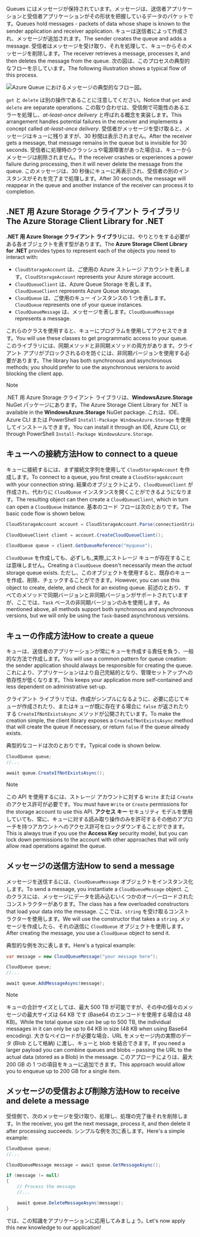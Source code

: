 <span data-ttu-id="bf2ac-101">Queues にはメッセージが保持されています。メッセージは、送信者アプリケーションと受信者アプリケーションがその形状を把握しているデータのパケットです。</span><span class="sxs-lookup"><span data-stu-id="bf2ac-101">Queues hold messages - packets of data whose shape is known to the sender application and receiver application.</span></span> <span data-ttu-id="bf2ac-102">キューは送信者によって作成され、メッセージが追加されます。</span><span class="sxs-lookup"><span data-stu-id="bf2ac-102">The sender creates the queue and adds a message.</span></span> <span data-ttu-id="bf2ac-103">受信者はメッセージを受け取り、それを処理して、キューからそのメッセージを削除します。</span><span class="sxs-lookup"><span data-stu-id="bf2ac-103">The receiver retrieves a message, processes it, and then deletes the message from the queue.</span></span> <span data-ttu-id="bf2ac-104">次の図は、このプロセスの典型的なフローを示しています。</span><span class="sxs-lookup"><span data-stu-id="bf2ac-104">The following illustration shows a typical flow of this process.</span></span>

![Azure Queue におけるメッセージの典型的なフロー図。](../media/6-message-flow.png)

<span data-ttu-id="bf2ac-106">`get` と `delete` は別の操作であることに注意してください。</span><span class="sxs-lookup"><span data-stu-id="bf2ac-106">Notice that `get` and `delete` are separate operations.</span></span> <span data-ttu-id="bf2ac-107">この取り合わせは、受信側で可能性のあるエラーを処理し、_at-least-once delivery_ と呼ばれる概念を実装します。</span><span class="sxs-lookup"><span data-stu-id="bf2ac-107">This arrangement handles potential failures in the receiver and implements a concept called _at-least-once delivery_.</span></span> <span data-ttu-id="bf2ac-108">受信者がメッセージを受け取ると、メッセージはキューに残りますが、30 秒間は表示されません。</span><span class="sxs-lookup"><span data-stu-id="bf2ac-108">After the receiver gets a message, that message remains in the queue but is invisible for 30 seconds.</span></span> <span data-ttu-id="bf2ac-109">受信者に処理時のクラッシュや電源障害があった場合は、キューからメッセージは削除されません。</span><span class="sxs-lookup"><span data-stu-id="bf2ac-109">If the receiver crashes or experiences a power failure during processing, then it will never delete the message from the queue.</span></span> <span data-ttu-id="bf2ac-110">このメッセージは、30 秒後にキューに再表示され、受信者の別のインスタンスがそれを完了まで処理します。</span><span class="sxs-lookup"><span data-stu-id="bf2ac-110">After 30 seconds, the message will reappear in the queue and another instance of the receiver can process it to completion.</span></span>

## <a name="the-azure-storage-client-library-for-net"></a><span data-ttu-id="bf2ac-111">.NET 用 Azure Storage クライアント ライブラリ</span><span class="sxs-lookup"><span data-stu-id="bf2ac-111">The Azure Storage Client Library for .NET</span></span>

<span data-ttu-id="bf2ac-112">**.NET 用 Azure Storage クライアント ライブラリ**には、やりとりをする必要がある各オブジェクトを表す型があります。</span><span class="sxs-lookup"><span data-stu-id="bf2ac-112">The **Azure Storage Client Library for .NET** provides types to represent each of the objects you need to interact with:</span></span>

- <span data-ttu-id="bf2ac-113">`CloudStorageAccount` は、ご使用の Azure ストレージ アカウントを表します。</span><span class="sxs-lookup"><span data-stu-id="bf2ac-113">`CloudStorageAccount` represents your Azure storage account.</span></span>
- <span data-ttu-id="bf2ac-114">`CloudQueueClient` は、Azure Queue Storage を表します。</span><span class="sxs-lookup"><span data-stu-id="bf2ac-114">`CloudQueueClient` represents Azure Queue storage.</span></span>
- <span data-ttu-id="bf2ac-115">`CloudQueue` は、ご使用のキュー インスタンスの 1 つを表します。</span><span class="sxs-lookup"><span data-stu-id="bf2ac-115">`CloudQueue` represents one of your queue instances.</span></span>
- <span data-ttu-id="bf2ac-116">`CloudQueueMessage` は、メッセージを表します。</span><span class="sxs-lookup"><span data-stu-id="bf2ac-116">`CloudQueueMessage` represents a message.</span></span>

<span data-ttu-id="bf2ac-117">これらのクラスを使用すると、キューにプログラムを使用してアクセスできます。</span><span class="sxs-lookup"><span data-stu-id="bf2ac-117">You will use these classes to get programmatic access to your queue.</span></span> <span data-ttu-id="bf2ac-118">このライブラリには、同期メソッドと非同期メソッドの両方があります。クライアント アプリがブロックされるのを防ぐには、非同期バージョンを使用する必要があります。</span><span class="sxs-lookup"><span data-stu-id="bf2ac-118">The library has both synchronous and asynchronous methods; you should prefer to use the asynchronous versions to avoid blocking the client app.</span></span>

> [!NOTE]
> <span data-ttu-id="bf2ac-119">.NET 用 Azure Storage クライアント ライブラリは、**WindowsAzure.Storage** NuGet パッケージにあります。</span><span class="sxs-lookup"><span data-stu-id="bf2ac-119">The Azure Storage Client Library for .NET is available in the **WindowsAzure.Storage** NuGet package.</span></span> <span data-ttu-id="bf2ac-120">これは、IDE、Azure CLI または PowerShell `Install-Package WindowsAzure.Storage` を使用してインストールできます。</span><span class="sxs-lookup"><span data-stu-id="bf2ac-120">You can install it through an IDE, Azure CLI, or through PowerShell `Install-Package WindowsAzure.Storage`.</span></span>

## <a name="how-to-connect-to-a-queue"></a><span data-ttu-id="bf2ac-121">キューへの接続方法</span><span class="sxs-lookup"><span data-stu-id="bf2ac-121">How to connect to a queue</span></span>

<span data-ttu-id="bf2ac-122">キューに接続するには、まず接続文字列を使用して `CloudStorageAccount` を作成します。</span><span class="sxs-lookup"><span data-stu-id="bf2ac-122">To connect to a queue, you first create a `CloudStorageAccount` with your connection string.</span></span> <span data-ttu-id="bf2ac-123">結果のオブジェクトにより、`CloudQueueClient` が作成され、代わりに `CloudQueue` インスタンスを開くことができるようになります。</span><span class="sxs-lookup"><span data-stu-id="bf2ac-123">The resulting object can then create a `CloudQueueClient`, which in turn can open a `CloudQueue` instance.</span></span> <span data-ttu-id="bf2ac-124">基本のコード フローは次のとおりです。</span><span class="sxs-lookup"><span data-stu-id="bf2ac-124">The basic code flow is shown below.</span></span>

```csharp
CloudStorageAccount account = CloudStorageAccount.Parse(connectionString);

CloudQueueClient client = account.CreateCloudQueueClient();

CloudQueue queue = client.GetQueueReference("myqueue");
```

<span data-ttu-id="bf2ac-125">`CloudQueue` を作成しても、必ずしも_実際_にストレージ キューが存在することは意味しません。</span><span class="sxs-lookup"><span data-stu-id="bf2ac-125">Creating a `CloudQueue` doesn't necessarily mean the _actual_ storage queue exists.</span></span> <span data-ttu-id="bf2ac-126">ただし、このオブジェクトを使用すると、既存のキューを作成、削除、チェックすることができます。</span><span class="sxs-lookup"><span data-stu-id="bf2ac-126">However, you can use this object to create, delete, and check for an existing queue.</span></span> <span data-ttu-id="bf2ac-127">前述のとおり、すべてのメソッドで同期バージョンと非同期バージョンがサポートされていますが、ここでは、`Task` ベースの非同期バージョンのみを使用します。</span><span class="sxs-lookup"><span data-stu-id="bf2ac-127">As mentioned above, all methods support both synchronous and asynchronous versions, but we will only be using the `Task`-based asynchronous versions.</span></span>

## <a name="how-to-create-a-queue"></a><span data-ttu-id="bf2ac-128">キューの作成方法</span><span class="sxs-lookup"><span data-stu-id="bf2ac-128">How to create a queue</span></span>

<span data-ttu-id="bf2ac-129">キューは、送信者のアプリケーションが常にキューを作成する責任を負う、一般的な方法で作成します。</span><span class="sxs-lookup"><span data-stu-id="bf2ac-129">You will use a common pattern for queue creation: the sender application should always be responsible for creating the queue.</span></span> <span data-ttu-id="bf2ac-130">これにより、アプリケーションはより自己完結的となり、管理セットアップへの依存性が低くなります。</span><span class="sxs-lookup"><span data-stu-id="bf2ac-130">This keeps your application more self-contained and less dependent on administrative set-up.</span></span> 

<span data-ttu-id="bf2ac-131">クライアント ライブラリでは、作成がシンプルになるように、必要に応じてキューが作成されたり、またはキューが既に存在する場合に `false` が返されたりする `CreateIfNotExistsAsync` メソッドが公開されています。</span><span class="sxs-lookup"><span data-stu-id="bf2ac-131">To make the creation simple, the client library exposes a `CreateIfNotExistsAsync` method that will create the queue if necessary, or return `false` if the queue already exists.</span></span> 

<span data-ttu-id="bf2ac-132">典型的なコードは次のとおりです。</span><span class="sxs-lookup"><span data-stu-id="bf2ac-132">Typical code is shown below.</span></span>

```csharp
CloudQueue queue;
//...

await queue.CreateIfNotExistsAsync();
```

> [!NOTE]
> <span data-ttu-id="bf2ac-133">この API を使用するには、ストレージ アカウントに対する `Write` または `Create` のアクセス許可が必要です。</span><span class="sxs-lookup"><span data-stu-id="bf2ac-133">You must have `Write` or `Create` permissions for the storage account to use this API.</span></span> <span data-ttu-id="bf2ac-134">**アクセス キー** セキュリティ モデルを使用していても、常に、キューに対する読み取り操作のみを許可するその他のアプローチを持つアカウントへのアクセス許可をロックダウンすることができます。</span><span class="sxs-lookup"><span data-stu-id="bf2ac-134">This is always true if you use the **Access Key** security model, but you can lock down permissions to the account with other approaches that will only allow read operations against the queue.</span></span>

## <a name="how-to-send-a-message"></a><span data-ttu-id="bf2ac-135">メッセージの送信方法</span><span class="sxs-lookup"><span data-stu-id="bf2ac-135">How to send a message</span></span>

<span data-ttu-id="bf2ac-136">メッセージを送信するには、`CloudQueueMessage` オブジェクトをインスタンス化します。</span><span class="sxs-lookup"><span data-stu-id="bf2ac-136">To send a message, you instantiate a `CloudQueueMessage` object.</span></span> <span data-ttu-id="bf2ac-137">このクラスには、メッセージにデータを読み込むいくつかのオーバーロードされたコンストラクターがあります。</span><span class="sxs-lookup"><span data-stu-id="bf2ac-137">The class has a few overloaded constructors that load your data into the message.</span></span> <span data-ttu-id="bf2ac-138">ここでは、`string` を受け取るコンストラクターを使用します。</span><span class="sxs-lookup"><span data-stu-id="bf2ac-138">We will use the constructor that takes a `string`.</span></span> <span data-ttu-id="bf2ac-139">メッセージを作成したら、それの送信に `CloudQueue` オブジェクトを使用します。</span><span class="sxs-lookup"><span data-stu-id="bf2ac-139">After creating the message, you use a `CloudQueue` object to send it.</span></span>

<span data-ttu-id="bf2ac-140">典型的な例を次に表します。</span><span class="sxs-lookup"><span data-stu-id="bf2ac-140">Here's a typical example:</span></span>

```csharp
var message = new CloudQueueMessage("your message here");

CloudQueue queue;
//...

await queue.AddMessageAsync(message);
```

> [!NOTE]
> <span data-ttu-id="bf2ac-141">キューの合計サイズとしては、最大 500 TB が可能ですが、その中の個々のメッセージの最大サイズは 64 KB です (Base64 のエンコードを使用する場合は 48 KB)。</span><span class="sxs-lookup"><span data-stu-id="bf2ac-141">While the total queue size can be up to 500 TB, the individual messages in it can only be up to 64 KB in size (48 KB when using Base64 encoding).</span></span> <span data-ttu-id="bf2ac-142">大きなペイロードが必要な場合、URL をメッセージ内の実際のデータ (Blob として格納) に渡し、キューと blob を結合できます。</span><span class="sxs-lookup"><span data-stu-id="bf2ac-142">If you need a larger payload you can combine queues and blobs – passing the URL to the actual data (stored as a Blob) in the message.</span></span> <span data-ttu-id="bf2ac-143">このアプローチによりは、最大 200 GB の 1 つの項目をキューに追加できます。</span><span class="sxs-lookup"><span data-stu-id="bf2ac-143">This approach would allow you to enqueue up to 200 GB for a single item.</span></span>

## <a name="how-to-receive-and-delete-a-message"></a><span data-ttu-id="bf2ac-144">メッセージの受信および削除方法</span><span class="sxs-lookup"><span data-stu-id="bf2ac-144">How to receive and delete a message</span></span>

<span data-ttu-id="bf2ac-145">受信側で、次のメッセージを受け取り、処理し、処理の完了後それを削除します。</span><span class="sxs-lookup"><span data-stu-id="bf2ac-145">In the receiver, you get the next message, process it, and then delete it after processing succeeds.</span></span> <span data-ttu-id="bf2ac-146">シンプルな例を次に表します。</span><span class="sxs-lookup"><span data-stu-id="bf2ac-146">Here's a simple example:</span></span>

```C#
CloudQueue queue;
//...

CloudQueueMessage message = await queue.GetMessageAsync();

if (message != null)
{
    // Process the message
    //...

    await queue.DeleteMessageAsync(message);
}
```

<span data-ttu-id="bf2ac-147">では、この知識をアプリケーションに応用してみましょう。</span><span class="sxs-lookup"><span data-stu-id="bf2ac-147">Let's now apply this new knowledge to our application!</span></span>
